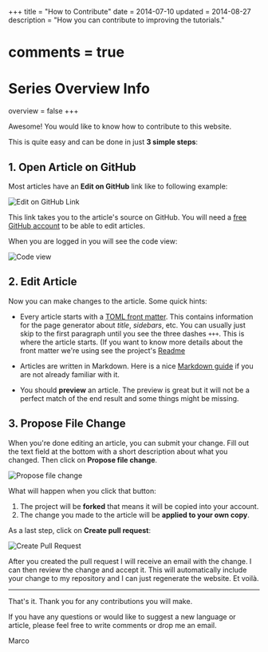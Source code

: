 +++
title = "How to Contribute"
date = 2014-07-10
updated = 2014-08-27
description = "How you can contribute to improving the tutorials."
# comments = true

# Series Overview Info
overview = false
+++

Awesome! You would like to know how to contribute to this website. 

This is quite easy and can be done in just **3 simple steps**:


## 1. Open Article on GitHub

Most articles have an **Edit on GitHub** link like to following example:

![Edit on GitHub Link](edit-on-github-link.png)

This link takes you to the article's source on GitHub. You will need a [free GitHub account](https://github.com/) to be able to edit articles.

When you are logged in you will see the code view:

![Code view](code-view.png)


## 2. Edit Article

Now you can make changes to the article. Some quick hints:

* Every article starts with a [TOML front matter](https://github.com/toml-lang/toml). This contains information for the page generator about *title*, *sidebars*, etc. You can usually just skip to the first paragraph until you see the three dashes `+++`. This is where the article starts. (If you want to know more details about the front matter we're using see the project's [Readme](https://github.com/marcojakob/code.makery.ch) 

* Articles are written in Markdown. Here is a nice [Markdown guide](https://github.com/adam-p/markdown-here/wiki/Markdown-Cheatsheet) if you are not already familiar with it.

* You should **preview** an article. The preview is great but it will not be a perfect match of the end result and some things might be missing.


## 3. Propose File Change

When you're done editing an article, you can submit your change. Fill out the text field at the bottom with a short description about what you changed. Then click on **Propose file change**.

![Propose file change](propose-file-change.png)

What will happen when you click that button:

1. The project will be **forked** that means it will be copied into your account.
2. The change you made to the article will be **applied to your own copy**.


As a last step, click on **Create pull request**:

![Create Pull Request](create-pull-request.png)

After you created the pull request I will receive an email with the change. I can then review the change and accept it. This will automatically include your change to my repository and I can just regenerate the website. Et voilà.

***

That's it. Thank you for any contributions you will make.

If you have any questions or would like to suggest a new language or article, please feel free to write comments or drop me an email.

<i class="fa fa-beer"></i> Marco


